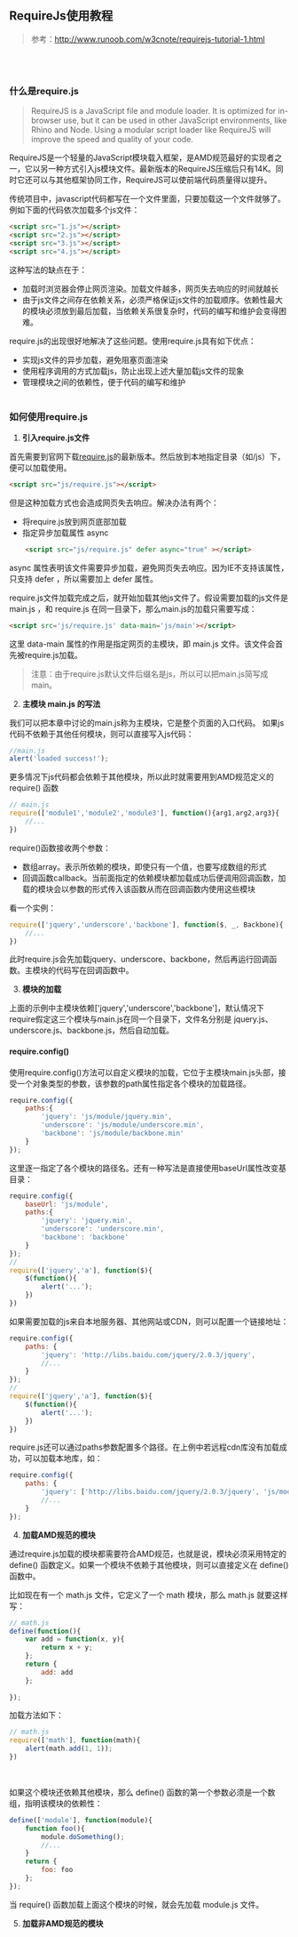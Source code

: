 
## RequireJs使用教程
> 参考：http://www.runoob.com/w3cnote/requirejs-tutorial-1.html

<br/><br/>

### 什么是require.js

> RequireJS is a JavaScript file and module loader. It is optimized for in-browser use, but it can be used in other JavaScript environments, like Rhino and Node. Using a modular script loader like RequireJS will improve the speed and quality of your code.

RequireJS是一个轻量的JavaScript模块载入框架，是AMD规范最好的实现者之一，它以另一种方式引入js模块文件。最新版本的RequireJS压缩后只有14K。同时它还可以与其他框架协同工作，RequireJS可以使前端代码质量得以提升。

传统项目中，javascript代码都写在一个文件里面，只要加载这一个文件就够了。例如下面的代码依次加载多个js文件：
```html
<script src="1.js"></script>
<script src="2.js"></script>
<script src="3.js"></script>
<script src="4.js"></script>
```

这种写法的缺点在于：

- 加载时浏览器会停止网页渲染。加载文件越多，网页失去响应的时间就越长
- 由于js文件之间存在依赖关系，必须严格保证js文件的加载顺序。依赖性最大的模块必须放到最后加载，当依赖关系很复杂时，代码的编写和维护会变得困难。

require.js的出现很好地解决了这些问题。使用require.js具有如下优点：

- 实现js文件的异步加载，避免阻塞页面渲染
- 使用程序调用的方式加载js，防止出现上述大量加载js文件的现象
- 管理模块之间的依赖性，便于代码的编写和维护
<br/><br/>

### 如何使用require.js

1. **引入require.js文件**

首先需要到官网下载[require.js](http://requirejs.org/docs/download.html)的最新版本。然后放到本地指定目录（如/js）下，便可以加载使用。
```html
<script src="js/require.js"></script>
```
但是这种加载方式也会造成网页失去响应。解决办法有两个：

- 将require.js放到网页底部加载
- 指定异步加载属性 async
```html
    <script src="js/require.js" defer async="true" ></script>
```
async 属性表明该文件需要异步加载，避免网页失去响应。因为IE不支持该属性，只支持 defer ，所以需要加上 defer 属性。

require.js文件加载完成之后，就开始加载其他js文件了。假设需要加载的js文件是 main.js ，和 require.js 在同一目录下，那么main.js的加载只需要写成：
```html
<script src='js/require.js' data-main='js/main'></script>
```
这里 data-main 属性的作用是指定网页的主模块，即 main.js 文件。该文件会首先被require.js加载。

> 注意：由于require.js默认文件后缀名是js，所以可以把main.js简写成main。

2. **主模块 main.js 的写法**

我们可以把本章中讨论的main.js称为主模块，它是整个页面的入口代码。
如果js代码不依赖于其他任何模块，则可以直接写入js代码：
```javascript
//main.js
alert('loaded success!');
```
更多情况下js代码都会依赖于其他模块，所以此时就需要用到AMD规范定义的 require() 函数
```javascript
// main.js
require(['module1','module2','module3'], function(){arg1,arg2,arg3}{
    //...
})
```
require()函数接收两个参数：

- 数组array。表示所依赖的模块，即使只有一个值，也要写成数组的形式
- 回调函数callback。当前面指定的依赖模块都加载成功后便调用回调函数，加载的模块会以参数的形式传入该函数从而在回调函数内使用这些模块

看一个实例：
```javascript
require(['jquery','underscore','backbone'], function($, _, Backbone){
    //...
})
```
此时require.js会先加载jquery、underscore、backbone，然后再运行回调函数。主模块的代码写在回调函数中。

3. **模块的加载**

上面的示例中主模块依赖['jquery','underscore','backbone']，默认情况下require假定这三个模块与main.js在同一个目录下，文件名分别是 jquery.js、underscore.js、backbone.js，然后自动加载。

#### require.config()
使用require.config()方法可以自定义模块的加载，它位于主模块main.js头部，接受一个对象类型的参数，该参数的path属性指定各个模块的加载路径。
```javascript
require.config({
    paths:{
        'jquery': 'js/module/jquery.min',
        'underscore': 'js/module/underscore.min',
        'backbone': 'js/module/backbone.min'
    }
});
```
这里逐一指定了各个模块的路径名。还有一种写法是直接使用baseUrl属性改变基目录：
```javascript
require.config({
    baseUrl: 'js/module',
    paths:{
        'jquery': 'jquery.min',
        'underscore': 'underscore.min',
        'backbone': 'backbone'
    }
});
//
require(['jquery','a'], function($){
    $(function(){
        alert('...');
    })
})
```
如果需要加载的js来自本地服务器、其他网站或CDN，则可以配置一个链接地址：
```javascript
require.config({
    paths: {
        'jquery': 'http://libs.baidu.com/jquery/2.0.3/jquery',
        //...
    }
});
//
require(['jquery','a'], function($){
    $(function(){
        alert('...');
    })
})
```
require.js还可以通过paths参数配置多个路径。在上例中若远程cdn库没有加载成功，可以加载本地库，如：
```javascript
require.config({
    paths: {
        'jquery': ['http://libs.baidu.com/jquery/2.0.3/jquery', 'js/module/jquery'],
        //...
    }
});
```

4. **加载AMD规范的模块**

通过require.js加载的模块都需要符合AMD规范，也就是说，模块必须采用特定的 define() 函数定义。如果一个模块不依赖于其他模块，则可以直接定义在 define() 函数中。

比如现在有一个 math.js 文件，它定义了一个 math 模块，那么 math.js 就要这样写：
```javascript
// math.js
define(function(){
    var add = function(x, y){
        return x + y;
    };
    return {
        add: add
    };
    
});
```
加载方法如下：
```javascript
// math.js
require(['math'], function(math){
    alert(math.add(1, 1));
})
```
<br/>

如果这个模块还依赖其他模块，那么 define() 函数的第一个参数必须是一个数组，指明该模块的依赖性：
```javascript
define(['module'], function(module){
    function foo(){
        module.doSomething();
        //...
    }
    return {
        foo: foo
    };
});
```
当 require() 函数加载上面这个模块的时候，就会先加载 module.js 文件。

5. **加载非AMD规范的模块**









